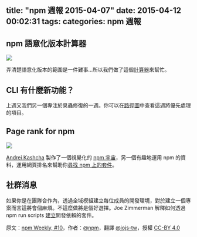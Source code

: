 title: "npm 週報 2015-04-07"
date: 2015-04-12 00:02:31
tags:
categories: npm 週報
---


## npm 語意化版本計算器

![](http://media.tumblr.com/3c341c47942a1def4657213a1cc18c04/tumblr_inline_nmg7tmIMAR1t68bpr_500.gif)

弄清楚語意化版本的範圍是一件難事...所以我們做了這個[計算器]((http://semver.npmjs.com/))來幫忙。

## CLI 有什麼新功能？

上週又我們另一個專注於臭蟲修復的一週。你可以在[路徑圖](https://github.com/npm/npm/wiki/Roadmap#othiym23--forrest-l-norvell-twitter-othiym23)中查看這週將優先處理的項目。

## Page rank for npm

![](https://36.media.tumblr.com/873971c4d5912ec920b5004e55a14bbd/tumblr_inline_nmg7u4hMK31t68bpr_500.png)

[Andrei Kashcha](https://twitter.com/anvaka) 製作了一個視覺化的 [npm 宇宙]((http://anvaka.github.io/allnpmviz3d))，另一個有趣地運用 npm 的資料，運用網頁排名來幫助你[尋找 npm 上的套件](http://anvaka.github.io/npmrank/online)。

## 社群消息

如果你是在團隊合作內，透過全域模組建立每位成員的開發環境，對於建立一個專案而言這將會個麻煩。不這麼做將是個好選擇。Joe Zimmerman 解釋如何透過 npm run scripts [建立](http://www.joezimjs.com/javascript/no-more-global-npm-packages/)開發依賴的套件。

原文：[npm Weekly, #10](http://blog.npmjs.org/post/115777167035/npm-weekly-11)，作者：[@npm](http://blog.npmjs.org/)，翻譯 [@iojs-tw](https://github.com/iojs/iojs-tw)，授權 [CC-BY 4.0](https://creativecommons.org/licenses/by/4.0/deed.zh_TW)
